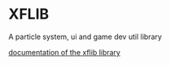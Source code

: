 # XFLIB

<p>A particle system, ui and game dev util library</p>

[documentation of the xflib library](https://github.com/XFajk/xflib/wiki)

